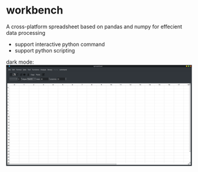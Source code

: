 # workbench
A cross-platform spreadsheet based on pandas and numpy for effecient data processing

- support interactive python command
- support python scripting

dark mode:
![alt text](https://raw.githubusercontent.com/YC-Lammy/np_spreadsheet/main/doc/Screenshot_20210608_145022.png)